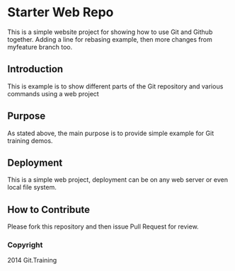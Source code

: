 # Starter Web Repo

This is a simple website project for showing how to use Git and Github together. Adding a line for rebasing example, then more changes from myfeature branch too.

## Introduction

This is example is to show different parts of the Git repository and various commands using a web project

## Purpose

As stated above, the main purpose is to provide simple example for Git training demos.

## Deployment

This is a simple web project, deployment can be on any web server or even local file system.

## How to Contribute

Please fork this repository and then issue Pull Request for review.

### Copyright

2014 Git.Training
